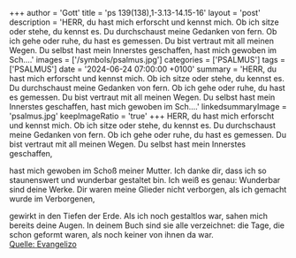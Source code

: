 +++
author = 'Gott'
title = 'ps 139(138),1-3.13-14.15-16'
layout = 'post'
description = 'HERR, du hast mich erforscht und kennst mich. Ob ich sitze oder stehe, du kennst es. Du durchschaust meine Gedanken von fern. Ob ich gehe oder ruhe, du hast es gemessen.  Du bist vertraut mit all meinen Wegen. Du selbst hast mein Innerstes geschaffen,   hast mich gewoben im Sch....'
images = ['/symbols/psalmus.jpg']
categories = ['PSALMUS']
tags = ['PSALMUS']
date = '2024-06-24 07:00:00 +0100'
summary = 'HERR, du hast mich erforscht und kennst mich. Ob ich sitze oder stehe, du kennst es. Du durchschaust meine Gedanken von fern. Ob ich gehe oder ruhe, du hast es gemessen.  Du bist vertraut mit all meinen Wegen. Du selbst hast mein Innerstes geschaffen,   hast mich gewoben im Sch....'
linkedsummaryImage = 'psalmus.jpg'
keepImageRatio = 'true'
+++
HERR, du hast mich erforscht und kennst mich. Ob ich sitze oder stehe, du kennst es.
Du durchschaust meine Gedanken von fern.
Ob ich gehe oder ruhe, du hast es gemessen. 
Du bist vertraut mit all meinen Wegen.
Du selbst hast mein Innerstes geschaffen, 

hast mich gewoben im Schoß meiner Mutter.<!--more-->
Ich danke dir, dass ich so staunenswert und wunderbar gestaltet bin. 
Ich weiß es genau: Wunderbar sind deine Werke.
Dir waren meine Glieder nicht verborgen, als ich gemacht wurde im Verborgenen, 

gewirkt in den Tiefen der Erde.
Als ich noch gestaltlos war, sahen mich bereits deine Augen. In deinem Buch sind sie alle verzeichnet: 
die Tage, die schon geformt waren, als noch keiner von ihnen da war.<br> [Quelle: Evangelizo](https://evangeliumtagfuertag.org/DE/gospel)
